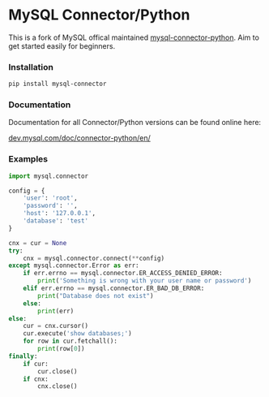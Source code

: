 MySQL Connector/Python
====

This is a fork of MySQL offical maintained [mysql-connector-python](https://github.com/mysql/mysql-connector-python).
Aim to get started easily for beginners.


### Installation

```bash
pip install mysql-connector
```


### Documentation

Documentation for all Connector/Python versions can be found online here:
 
[dev.mysql.com/doc/connector-python/en/](http://dev.mysql.com/doc/connector-python/en/)


### Examples

```python
import mysql.connector

config = {
    'user': 'root',
    'password': '',
    'host': '127.0.0.1',
    'database': 'test'
}

cnx = cur = None
try:
    cnx = mysql.connector.connect(**config)
except mysql.connector.Error as err:
    if err.errno == mysql.connector.ER_ACCESS_DENIED_ERROR:
        print('Something is wrong with your user name or password')
    elif err.errno == mysql.connector.ER_BAD_DB_ERROR:
        print("Database does not exist")
    else:
        print(err)
else:
    cur = cnx.cursor()
    cur.execute('show databases;')
    for row in cur.fetchall():
        print(row[0])
finally:
    if cur:
        cur.close()
    if cnx:
        cnx.close()

```


